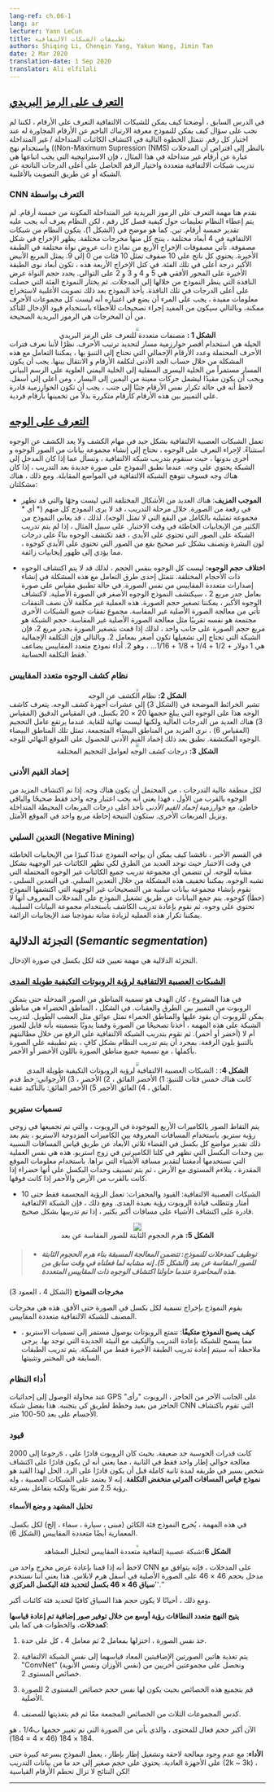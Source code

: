 ```yaml
---
lang-ref: ch.06-1
lang: ar
lecturer: Yann LeCun
title: تطبيقات الشبكات الالتفافية
authors: Shiqing Li, Chenqin Yang, Yakun Wang, Jimin Tan
date: 2 Mar 2020
translation-date: 1 Sep 2020
translator: Ali elfilali
---
```


## [التعرف على الرمز البريدي](https://www.youtube.com/watch?v=ycbMGyCPzvE&t=43s)

في الدرس السابق ، أوضحنا كيف يمكن للشبكات الالتفافية التعرف على الأرقام ، لكننا لم نجب على سؤال كيف يمكن للنموذج معرفة الارتباك الناجم عن الأرقام المجاورة له عند اختيار كل رقم. تتمثل الخطوة التالية في اكتشاف الكائنات المتداخلة / غير المتداخلة واستخدام نهج ((Non-Maximum Supression (NMS)  بالنظر إلى افتراض أن المدخلات عبارة عن أرقام غير متداخلة في هذا المثال ، فإن الاستراتيجية التي يجب اتباعها هي تدريب شبكات الالتفافية متعددة واختيار الرقم الحاصل على أعلى الدرجات الناتجة عن الشبكة أو عن طريق التصويت بالأغلبية.



###  CNN التعرف بواسطة  

نقدم هنا مهمة التعرف على الرموز البريدية غير المتداخلة المكونة من خمسة أرقام. لم يتم إعطاء النظام تعليمات حول كيفية فصل كل رقم ، لكن النظام يعرف أنه يجب عليه تقدير خمسة أرقام. تين. كما هو موضح في (الشكل 1)، يتكون النظام من شبكات الالتفافية في 4 أبعاد مختلفة ، ينتج كل منها مخرجات مختلفة. يظهر الإخراج في شكل مصفوفة. تأتي مصفوفات الإخراج الأربع من نماذج ذات عروض نواة مختلفة في الطبقة الأخيرة. يحتوي كل ناتج على 10 صفوف تمثل 10 فئات من 0 إلى 9. يمثل المربع الأبيض الأكبر درجة أعلى في تلك الفئة. في كتل الإخراج الأربعة هذه ، تكون أبعاد نوى الطبقة الأخيرة على المحور الأفقي هي 5 و 4 و 3 و 2 على التوالي. يحدد حجم النواة عرض النافذة التي ينظر النموذج من خلالها إلى المدخلات. ثم يختار النموذج الفئة التي حصلت على أعلى الدرجات في تلك النافذة. يأخذ النموذج بعد ذلك تصويت الأغلبية لاستخراج معلومات مفيدة ، يجب على المرء أن يضع في اعتباره أنه ليست كل مجموعات الأحرف ممكنة، وبالتالي سيكون من المفيد إجراء تصحيحات للأخطاء باستخدام قيود الإدخال للتأكد من أن المخرجات هي الرموز البريدية الصحيحة.

<center>
<img src="{{site.baseurl}}/images/week06/06-1/O1IN3JD.png" style="zoom: 40%; background-color:#DCDCDC;"/><br>
<b>الشكل 1 :</b> مصنفات متعددة للتعرف على الرمز البريدي
</center>
الحيلة هي استخدام أقصر خوارزمية مسار لتحديد ترتيب الأحرف. نظرًا لأننا نعرف فترات الأحرف المحتملة وعدد الأرقام الإجمالي التي نحتاج إلى التنبؤ بها ، يمكننا التعامل مع هذه المشكلة من خلال حساب الحد الأدنى لتكلفة الأرقام  و الانتقال بينها. يجب أن يكون المسار مستمراً من الخلية اليسرى السفلية إلى الخلية اليمنى العلوية على الرسم البياني ويجب أن يكون مقيدًا ليشمل حركات معينة من اليمين إلى اليسار ، ومن أعلى إلى أسفل. لاحظ أنه في حالة تكرار نفس الأرقام جنبًا إلى جنب ، يجب أن تكون الخوارزمية قادرة على التمييز بين هذه الأرقام كأرقام متكررة بدلاً من تخمينها بأرقام فردية.



## [التعرف على الوجه](https://www.youtube.com/watch?v=ycbMGyCPzvE&t=1241s)

تعمل الشبكات العصبية الالتفافية بشكل جيد في مهام الكشف ولا يعد الكشف عن الوجوه استثناءً. لإجراء التعرف على الوجوه ، نحتاج إلى إنشاء مجموعة بيانات من الصور الوجوه و أخرى بدونها ، حيث سنقوم بتدريب شبكة الالتفافية ، ونسأل عما إذا كان المدخل إلى الشبكة يحتوي على وجه. عندما نطبق النموذج على صورة جديدة بعد التدريب ، إذا كان هناك وجه فسوف تتوهج الشبكة الالتفافية في المواضع المقابلة. ومع ذلك ، هناك مشكلتان:


- **الموجب المزيف**: هناك العديد من الأشكال المختلفة التي ليست وجهًا والتي قد تظهر في رقعة من الصورة. خلال مرحلة التدريب ، قد لا يرى النموذج كل منهم (* أي * مجموعة تمثيلية بالكامل من البقع التي لا تمثل الوجه). لذلك ، قد يعاني النموذج من الكثير من الإيجابيات الخاطئة في وقت الاختبار. على سبيل المثال ، إذا لم يتم تدريب الشبكة على الصور التي تحتوي على الأيدي ، فقد تكتشف الوجوه بناءً على درجات لون البشرة وتصنف بشكل غير صحيح بقع من الصور التي تحتوي على الأيدي كوجوه ، مما يؤدي إلى ظهور إيجابيات زائفة.




- **اختلاف حجم الوجوه:** ليست كل الوجوه بنفس الحجم ، لذلك قد لا يتم اكتشاف الوجوه ذات الأحجام المختلفة. تتمثل إحدى طرق التعامل مع هذه المشكلة في إنشاء إصدارات متعددة المقاييس من نفس الصورة. في حالة تطبيق مقياس على صورة بعامل جدر مربع 2 ، سيكتشف النموذج الوجوه الأصغر في الصورة الأصلية. لاكتشاف الوجوه الأكبر ، يمكننا تصغير حجم الصورة. هذه العملية غير مكلفة لأن نصف النفقات تأتي من معالجة الصورة الأصلية غير المقاسة. مجموع نفقات جميع الشبكات الأخرى مجتمعة هو نفسه تقريبًا مثل معالجة الصورة الأصلية غير المقاسة. حجم الشبكة هو مربع حجم الصورة على جانب واحد ، لذلك إذا قمت بتصغير الصورة بجدر مربع 2، فإن الشبكة التي تحتاج إلى تشغيلها تكون أصغر بمعامل 2. وبالتالي فإن التكلفة الإجمالية هي 1 دولار + 1/2 + 1/4 + 1/8 + 1/16... ، وهو 2. أداء نموذج متعدد المقاييس يضاعف فقط التكلفة الحسابية.`

  


###  نظام كشف الوجوه متعدد المقاييس

<center>
<img src="{{site.baseurl}}/images/week06/06-1/8R3v0Dj.png" style="zoom: 30%; background-color:#DCDCDC;"/><br>
<b>الشكل 2:</b> نظام الكشف عن الوجه
</center>
تشير الخرائط الموضحة في (الشكل 3) إلى عشرات أجهزة كشف الوجه. يتعرف كاشف الوجه هذا على الوجوه التي يبلغ حجمها 20 × 20 بكسل. في المقياس الدقيق (المقياس 3) هناك العديد من الدرجات العالية ولكنها ليست نهائية للغاية. عندما يرتفع عامل التحجيم (المقياس 6) ، نرى المزيد من المناطق البيضاء المتجمعة. تمثل تلك المناطق البيضاء الوجوه المكتشفة. نطبق بعد ذلك إخماد القيم الأدنى للحصول على الموقع النهائي للوجه.

<center>
<img src="{{site.baseurl}}/images/week06/06-1/CQ8T00O.png" style="zoom: 40%; background-color:#DCDCDC;"/><br>
<b>الشكل 3:</b> درجات كشف الوجه لعوامل التحجيم المختلفة
</center>


###  إخماد القيم الأدنى  

لكل منطقة عالية التدرجات ، من المحتمل أن يكون هناك وجه. إذا تم اكتشاف المزيد من الوجوه بالقرب من الأول ، فهذا يعني أنه يجب اعتبار وجه واحد فقط صحيحًا والباقي خاطئ. مع خوارزمية *إخماد القيم الأدنى* نأخذ أعلى درجات المربعات المحيطة المتداخلة ونزيل المربعات الأخرى. ستكون النتيجة إحاطة  مربع واحد في الموقع الأمثل.




###  التعدين السلبي (Negative Mining)

في القسم الأخير ، ناقشنا كيف يمكن أن يواجه النموذج عددًا كبيرًا من الإيجابيات الخاطئة في وقت الاختبار حيث توجد العديد من الطرق لكي تظهر الكائنات غير الوجهية بشكل مشابه للوجه. لن تتضمن أي مجموعة تدريب جميع الكائنات غير الوجوه المحتملة التي تشبه الوجوه. يمكننا تخفيف هذه المشكلة من خلال التعدين السلبي. في التعدين السلبي ، نقوم بإنشاء مجموعة بيانات سلبية من التصحيحات غير الوجهية التي اكتشفها النموذج (خطأ) كوجوه. يتم جمع البيانات عن طريق تشغيل النموذج على المدخلات المعروف أنها لا تحتوي على وجوه. ثم نقوم بإعادة تدريب الكاشف باستخدام مجموعة البيانات السلبية. يمكننا تكرار هذه العملية لزيادة متانة نموذجنا ضد الإيجابيات الزائفة.




## **التجزئة الدلالية** (*Semantic segmentation*)

التجزئة الدلالية هي مهمة تعيين فئة لكل بكسل في صورة الإدخال.




### [الشبكات العصبية الالتفافية لرؤية الروبوتات التكيفية طويلة المدى](https://www.youtube.com/watch?v=ycbMGyCPzvE&t=1669s)

في هذا المشروع ، كان الهدف هو تسمية المناطق من الصور المدخلة حتى يتمكن الروبوت من التمييز بين الطرق والعقبات. في الشكل ، المناطق الخضراء هي مناطق يمكن للروبوت أن يقود عليها والمناطق الحمراء تمثل عوائق مثل العشب الطويل. لتدريب الشبكة على هذه المهمة ، أخذنا تصحيحًا من الصورة وقمنا يدويًا بتسميته بأنه قابل للعبور أم لا (أخضر أو أحمر). ثم نقوم بتدريب الشبكة الالتفافية على الرقع من خلال مطالبتهم بالتنبؤ بلون الرقعة. بمجرد أن يتم تدريب النظام بشكل كافٍ ، يتم تطبيقه على الصورة بأكملها ، مع تسمية جميع مناطق الصورة باللون الأخضر أو الأحمر.



<center>
<img src="{{site.baseurl}}/images/week06/06-1/5mM7dTT.png" style="zoom: 40%; background-color:#DCDCDC;"/><br>
<b>الشكل 4: </b>:</b> الشبكات العصبية الالتفافية لرؤية الروبوتات التكيفية طويلة المدى
</center>
كانت هناك خمس فئات للتنبؤ: 1) الأخضر الفائق ، 2) الأخضر ، 3) الأرجواني: خط قدم العائق ، 4) العائق الأحمر 5) الأحمر الفائق: بالتأكيد عقبة.



### تسميات ستيريو 

يتم التقاط الصور بالكاميرات الأربع الموجودة في الروبوت ، والتي تم تجميعها في زوجي رؤية ستريو. باستخدام المسافات المعروفة بين الكاميرات المزدوجة الاستريو ، يتم بعد ذلك تقدير مواضع كل بكسل في الفضاء ثلاثي الأبعاد عن طريق قياس المسافات النسبية بين وحدات البكسل التي تظهر في كلتا الكاميرتين في زوج استريو. هذه هي نفس العملية التي تستخدمها أدمغتنا لتقدير مسافة الأشياء التي نراها. باستخدام معلومات الموقع المقدرة ، يتلاءم المستوى مع الأرض ، ثم يتم تصنيف وحدات البكسل على أنها خضراء إذا كانت بالقرب من الأرض والأحمر إذا كانت فوقها.



* الشبكات العصبية الالتفافية: القيود والمحفزات:  تعمل الرؤية المجسمة فقط حتى 10 أمتار وتتطلب قيادة الروبوت رؤية بعيدة المدى. ومع ذلك ، فإن الشبكة الالتفافية قادرة على اكتشاف الأشياء على مسافات أكبر بكثير ، إذا تم تدريبها بشكل صحيح.

  

<center>
<img src="{{site.baseurl}}/images/week06/06-1/rcxY4Lb.png" style="zoom: 100%; background-color:#DCDCDC;"/><br>
<b>الشكل 5:</b> هرم الحجوم الثابتة للصور المقاسة عن بعد
</center>



> - ##### توظيف كمدخلات للنموذج:  تتضمن المعالجة المسبقة بناء هرم الحجوم الثابتة للصور المقاسة عن بعد (الشكل 5). إنه مشابه لما فعلناه في وقت سابق من هذه المحاضرة عندما حاولنا اكتشاف الوجوه ذات المقاييس المتعددة.
>



**مخرجات النموذج** (الشكل 4 ، العمود 3)

يقوم النموذج بإخراج تسمية لكل بكسل في الصورة حتى الأفق. هذه هي مخرجات المصنف للشبكة الالتفافية متعددة المقاييس.     

* **كيف يصبح النموذج متكيفًا**: تتمتع الروبوتات بوصول مستمر إلى تسميات الاستريو ، مما يسمح للشبكة بإعادة التدريب والتكيف مع البيئة الجديدة التي توجد بها. يرجى ملاحظة أنه سيتم إعادة تدريب الطبقة الأخيرة فقط من الشبكة. يتم تدريب الطبقات السابقة في المختبر وتثبيتها.



### **أداء النظام**

عند محاولة الوصول إلى إحداثيات GPS على الجانب الآخر من الحاجز ، الروبوت "رأى" الحاجز من بعيد وخطط لطريق كي يتجنبه. هذا بفضل شبكة CNN التي تقوم باكتشاف الأجسام على بعد 50-100 متر.



### قيود

رجوعا إلى 2000s ، كانت قدرات الحوسبة جد ضعيفة. بحيث كان الروبوت قادرًا على معالجة حوالي إطار واحد فقط في الثانية ، مما يعني أنه لن يكون قادرًا على اكتشاف شخص يسير في طريقه لمدة ثانية كاملة قبل أن يكون قادرًا على الرد. الحل لهذا القيد هو **نموذج قياس المسافات المرئي منخفض التكلفة**. إنه لا يعتمد على الشبكات العصبية ، وله رؤية 2.5 متر تقريبًا ولكنه يتفاعل بسرعة.



#### **تحليل المشهد و وضع الأسماء** 

في هذه المهمة ، يُخرج النموذج فئة الكائن (مبنى ، سيارة ، سماء ، إلخ) لكل بكسل. المعمارية أيضًا متعددة المقاييس (الشكل 6).

<center>
<img src="{{site.baseurl}}/images/week06/06-1/VpVbkl5.jpg" style="zoom: 30%; background-color:#DCDCDC;"/><br>
<b>الشكل 6:</b>شبكة عصبية إلتفافية متعددة المقاييس لتحليل المشاهد
</center>



لاحظ أنه إذا قمنا بإعادة عرض مخرج واحد من CNN على المدخلات ، فإنه يتوافق مع مدخل بحجم 46 × 46 على الصورة الأصلية في أسفل هرم لابلاس. هذا يعني أننا نستخدم ''**سياق 46 × 46 بكسل لتحديد فئة البكسل المركزي**.''



ومع ذلك ، أحيانًا لا يكون حجم هذا السياق كافيًا لتحديد فئة كائنات أكبر.



**يتيح النهج متعدد النطاقات رؤية أوسع من خلال توفير صور إضافية تم إعادة قياسها كمدخلات.** والخطوات هي كما يلي:

1.  خذ نفس الصورة ، اختزلها بمعامل 2 ثم معامل 4 ، كل على حدة.

2.  يتم تغذية هاتين الصورتين الإضافيتين المعاد قياسهما إلى نفس الشبكة الالتفافية "ConvNet" (نفس الأوزان ونفس الأنوية) ونحصل على مجموعتين أخريين من خصائص المستوى 2.
3. قم بتجميع هذه الخصائص بحيث يكون لها نفس حجم خصائص المستوى 2 للصورة الأصلية.

4. كدس المجموعات الثلاث من الخصائص المجمعة معًا ثم قم بتغذيتها للمصنف.



الآن أكبر حجم فعال للمحتوى ، والذي يأتي من الصورة التي تم تغيير حجمها ب1/4 ، هو 184 × 184 (46 × 4 = 184).



**الأداء**: مع عدم وجود معالجة لاحقة وتشغيل إطار بإطار ، يعمل النموذج بسرعة كبيرة حتى على الأجهزة العادية. يحتوي على حجم صغير إلى حد ما من بيانات التدريب (2k ~ 3k) ، لكن النتائج لا تزال تحطم الأرقام القياسية!

-----------------------------------------------------------------------------------------------------------------------------------------------------

